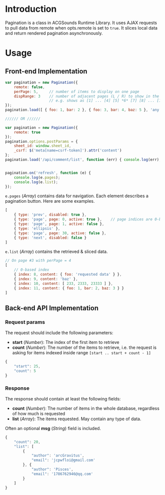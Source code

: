 # Introduction

Pagination is a class in ACGSounds Runtime Library. It uses AJAX requests to pull data from remote when opts.remote is set to `true`. It slices local data and return rendered pagination asynchronously.

# Usage

## Front-end Implementation

```javascript
var pagination = new Pagination({
	remote: false,
    perPage: 5,     // number of items to display on one page
    dispRange: 3    // number of adjacent pages (L / R) to show in the buttons
                    // e.g. shows as [1] ... [4] [5] *6* [7] [8] ... [10] with dispRange = 2
});
pagination.load([ { foo: 1, bar: 2 }, { foo: 3, bar: 4, baz: 5 }, 'any type is okay', 2333 ]);

////// OR //////

var pagination = new Pagination({
	remote: true
});
pagination.options.postParams = {
    sheet_id: window.sheet_id,
    _csrf: $('meta[name=csrf-token]').attr('content')
};
pagination.load('/api/comment/list', function (err) { console.log(err); });


pagination.on('refresh', function (e) {
    console.log(e.pages);
    console.log(e.list);
});
```

`e.pages` (_Array_) contains data for navigation.
Each element describes a pagination button. Here are some examples.
```javascript
[
    { type: 'prev', disabled: true },
    { type: 'page', page: 0, active: true },    // page indices are 0-based
    { type: 'page', page: 1, active: false },
    { type: 'ellipsis' },
    { type: 'page', page: 30, active: false },
    { type: 'next', disabled: false }
]
```

`e.list` (_Array_) contains the retrieved & sliced data.
```javascript
// On page #3 with perPage = 4
[
    // 0-based index
    { index: 8, content: { foo: 'requested data' } },
    { index: 9, content: 'baz' },
    { index: 10, content: [ 233, 2333, 23333 ] },
    { index: 11, content: { foo: 1, bar: 2, baz: 3 } }
]
```

## Back-end API Implementation

### Request params

The request should include the following parameters:

* **start** (_Number_): The index of the first item to retrieve
* **count** (_Number_): The number of the items to retrieve,
  i.e. the request is asking for items indexed inside range `[start .. start + count - 1]`

```javascript
{
	"start": 25,
    "count": 5
}
```

### Response

The response should contain at least the following fields:

* **count** (_Number_): The number of items in the whole database, regardless of how much is requested
* **list** (_Array_): The items requested. May contain any type of data.

Often an optional **msg** (_String_) field is included.

```javascript
{
	"count": 20,
	"list": [
		{
			"author": 'arcGravitus',
			"email": 'jcpwfloi@gmail.com'
		}, {
			"author": 'Pisces',
			"email": '1786762946@qq.com'
		}
	]
}
```
